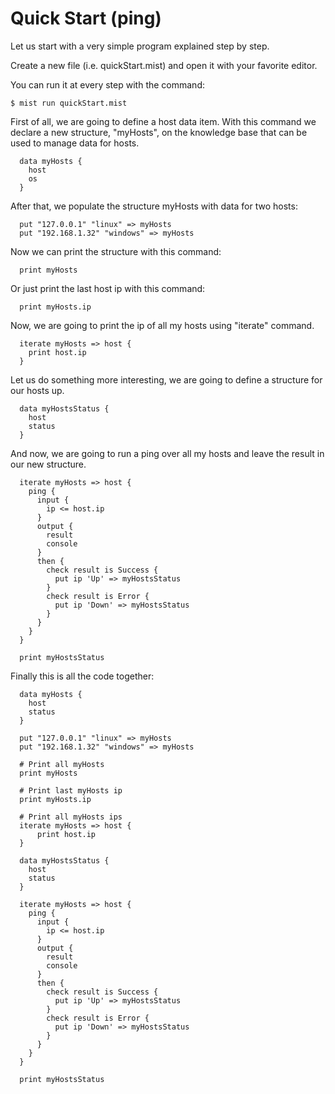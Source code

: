 # Quick Start (ping)

Let us start with a very simple program explained step by step.

Create a new file (i.e. quickStart.mist) and open it with your favorite editor.

You can run it at every step with the command:

``` console
$ mist run quickStart.mist
```

First of all, we are going to define a host data item. With this command we declare
a new structure, "myHosts", on the knowledge base that can be used to manage data
for hosts.

``` text
  data myHosts {
    host
    os
  }
```

After that, we populate the structure myHosts with data for two hosts:

``` text
  put "127.0.0.1" "linux" => myHosts
  put "192.168.1.32" "windows" => myHosts
```

Now we can print the structure with this command:

``` text
  print myHosts
```

Or just print the last host ip with this command:

``` text
  print myHosts.ip
```

Now, we are going to print the ip of all my hosts using "iterate" command.

``` text
  iterate myHosts => host {
    print host.ip
  }
```

Let us do something more interesting, we are going to define a structure for our hosts up.

``` text
  data myHostsStatus {
    host
    status
  }
```

And now, we are going to run a ping over all my hosts and leave the result in our new structure.

``` text
  iterate myHosts => host {
    ping {
      input {
        ip <= host.ip
      }
      output {
        result
        console
      }
      then {
        check result is Success {
          put ip 'Up' => myHostsStatus
        }
        check result is Error {
          put ip 'Down' => myHostsStatus
        }
      }
    }
  }

  print myHostsStatus
```

Finally this is all the code together:

``` text
  data myHosts {
    host
    status
  }

  put "127.0.0.1" "linux" => myHosts
  put "192.168.1.32" "windows" => myHosts

  # Print all myHosts
  print myHosts

  # Print last myHosts ip
  print myHosts.ip

  # Print all myHosts ips
  iterate myHosts => host {
      print host.ip
  }

  data myHostsStatus {
    host
    status
  }

  iterate myHosts => host {
    ping {
      input {
        ip <= host.ip
      }
      output {
        result
        console
      }
      then {
        check result is Success {
          put ip 'Up' => myHostsStatus
        }
        check result is Error {
          put ip 'Down' => myHostsStatus
        }
      }
    }
  }

  print myHostsStatus
```
